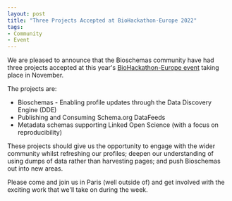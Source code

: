 ```yaml
---
layout: post
title: "Three Projects Accepted at BioHackathon-Europe 2022"
tags:
- Community
- Event
---
```


We are pleased to announce that the Bioschemas community have had three projects accepted at this year's [BioHackathon-Europe event](https://biohackathon-europe.org/) taking place in November.

The projects are:
- Bioschemas - Enabling profile updates through the Data Discovery Engine (DDE)
- Publishing and Consuming Schema.org DataFeeds
- Metadata schemas supporting Linked Open Science (with a focus on reproducibility)

These projects should give us the opportunity to engage with the wider community whilst refreshing our profiles; deepen our understanding of using dumps of data rather than harvesting pages; and push Bioschemas out into new areas.

Please come and join us in Paris (well outside of) and get involved with the exciting work that we'll take on during the week.
